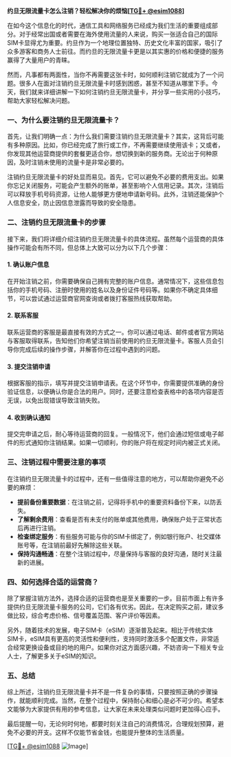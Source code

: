 **约旦无限流量卡怎么注销？轻松解决你的烦恼[[TG💪+ @esim1088](https://t.me/s/esim1088)]**

在如今这个信息化的时代，通信工具和网络服务已经成为我们生活的重要组成部分。对于经常出国或者需要在海外使用流量的人来说，购买一张适合自己的国际SIM卡显得尤为重要。约旦作为一个地理位置独特、历史文化丰富的国家，吸引了众多游客和商务人士前往。而约旦的无限流量卡更是以其实惠的价格和便捷的服务赢得了大量用户的青睐。

然而，凡事都有两面性，当你不再需要这张卡时，如何顺利注销它就成为了一个问题。很多人在面对注销约旦无限流量卡时感到困惑，甚至不知道从哪里下手。今天，我们就来详细讲解一下如何注销约旦无限流量卡，并分享一些实用的小技巧，帮助大家轻松解决问题。

### 一、为什么要注销约旦无限流量卡？

首先，让我们明确一点：为什么我们需要注销约旦无限流量卡？其实，这背后可能有多种原因。比如，你已经完成了旅行或工作，不再需要继续使用该卡；又或者，你发现其他运营商提供的套餐更适合你，想切换到新的服务商。无论出于何种原因，及时注销未使用的流量卡是非常必要的。

注销约旦无限流量卡的好处显而易见。首先，它可以避免不必要的费用支出。如果你忘记关闭服务，可能会产生额外的账单，甚至影响个人信用记录。其次，注销后可以释放手机号码资源，让他人能够更方便地申请新号码。此外，注销还能保护个人信息安全，防止因信息泄露而导致的安全隐患。

### 二、注销约旦无限流量卡的步骤

接下来，我们将详细介绍注销约旦无限流量卡的具体流程。虽然每个运营商的具体操作可能会有所不同，但总体上大致可以分为以下几个步骤：

#### 1. 确认账户信息

在开始注销之前，你需要确保自己拥有完整的账户信息。通常情况下，这些信息包括你的手机号码、注册时使用的姓名以及身份证件号码等。如果你不确定具体细节，可以尝试通过运营商官网查询或者拨打客服热线获取帮助。

#### 2. 联系客服

联系运营商的客服是最直接有效的方式之一。你可以通过电话、邮件或者官方网站与客服取得联系，告知他们你希望注销当前使用的约旦无限流量卡。客服人员会引导你完成后续的操作步骤，并解答你在过程中遇到的问题。

#### 3. 提交注销申请

根据客服的指示，填写并提交注销申请表。在这个环节中，你需要提供准确的身份验证信息，以便确认你是合法的用户。同时，还要注意检查表格中的各项内容是否无误，以免出现错误导致注销失败。

#### 4. 收到确认通知

提交完申请之后，耐心等待运营商的回复。一般情况下，他们会通过短信或电子邮件的形式通知你注销结果。如果一切顺利，你的账户将在规定时间内被正式关闭。

### 三、注销过程中需要注意的事项

在注销约旦无限流量卡的过程中，还有一些值得注意的地方，可以帮助你避免不必要的麻烦：

- **提前备份重要数据**：在注销之前，记得将手机中的重要资料备份下来，以防丢失。
- **了解剩余费用**：查看是否有未支付的账单或其他费用，确保账户处于正常状态后再进行注销。
- **检查绑定服务**：有些服务可能与你的SIM卡绑定了，例如银行账户、社交媒体账号等，在注销前最好先解除这些关联。
- **保持沟通畅通**：在整个注销过程中，尽量保持与客服的良好沟通，随时关注最新的进展。

### 四、如何选择合适的运营商？

除了掌握注销方法外，选择合适的运营商也是至关重要的一步。目前市面上有许多提供约旦无限流量卡服务的公司，它们各有优劣。因此，在决定购买之前，建议多做比较，综合考虑价格、信号覆盖范围、客户评价等因素。

另外，随着技术的发展，电子SIM卡（eSIM）逐渐普及起来。相比于传统实体SIM卡，eSIM具有更高的灵活性和便利性，支持同时激活多个配置文件，非常适合经常更换设备或目的地的用户。如果你对这方面感兴趣，不妨咨询一下相关专业人士，了解更多关于eSIM的知识。

### 五、总结

综上所述，注销约旦无限流量卡并不是一件复杂的事情，只要按照正确的步骤操作，就能顺利完成。当然，在整个过程中，保持耐心和细心是必不可少的。希望本文能够为大家提供有用的参考信息，让大家在未来处理类似问题时更加得心应手。

最后提醒一句，无论何时何地，都要时刻关注自己的消费情况，合理规划预算，避免不必要的开支。这样不仅能节省金钱，也能提升整体的生活质量。

[[TG💪+ @esim1088](https://t.me/s/esim1088) ![Image](https://i.postimg.cc/4NQfJmqS/Snipaste-2025-05-13-00-14-12.png)]